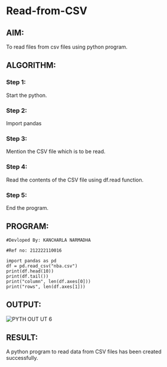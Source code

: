 # Read-from-CSV

## AIM:
To read files from csv files using python program.

## ALGORITHM:

### Step 1: 
Start the python.

### Step 2: 
Import pandas

### Step 3: 
Mention the CSV file which is to be read.

### Step 4: 
Read the contents of the CSV file using df.read function.

### Step 5:
End the program.

## PROGRAM:
```
#Devloped By: KANCHARLA NARMADHA

#Ref no: 212222110016

import pandas as pd
df = pd.read_csv("nba.csv")
print(df.head(10))
print(df.tail())
print("column", len(df.axes[0]))
print("rows", len(df.axes[1]))
```

## OUTPUT:

![PYTH OUT UT 6](https://github.com/kancharlaNarmadha/Read-from-CSV/assets/119559316/4cfa9315-541b-4e91-b9f1-0ac0c8773305)


## RESULT:
A python program to read data from CSV files has been created successfully.
